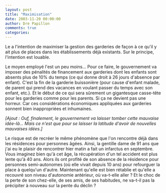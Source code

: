 ```yaml
---
layout: post
title: "Maximisation"
date: 2003-11-20 00:00:00
author: Dre Papillon
comments: true
categories: 
---
```



Le  a l'intention de maximiser la gestion des garderies de façon à ce qu'il y ait plus de places dans les établissements déjà existants.  Sur le principe, l'intention est louable.

Le moyen employé l'est un peu moins...  Pour ce faire, le gouvernement va imposer des pénalités de financement aux garderies dont les enfants sont absents plus de 10% du temps (ce qui donne droit à 26 jours d'absence par enfant).  C'est la fin de la garderie buissonière (pour cause d'enfant malade, de parent qui prend des vacances en voulant passer du temps avec son enfant, etc.).  Et le début de ce qui sera sûrement un gigantesque casse-tête pour les garderies comme pour les parents.  Si ça ne devient pas une horreur.  Car ces considérations économiques appliquées aux garderies sonnent bien inappropriées et inhumaines.

*[Ajout : Ouf, finalement, le gouvernement va laisser tomber cette mauvaise idée-là...  Mais ce n'est que pour se laisser la latitude d'avoir de nouvelles mauvaises idées.]*

Le risque est de recréer le même phénomène que l'on rencontre déjà dans les résidences pour personnes âgées.  Ainsi, la gentille dame de 91 ans que j'ai eu le plaisir de rencontrer hier matin a fait un infarctus en septembre.  Vous imaginez bien qu'à cet âge, la récupération d'un tel accident est plus lente qu'à 40 ans.  Alors ils ont profité de son absence de la résidence pour personnes semi-autonomes (où elle vivait depuis 10 ans) pour refourguer la place à quelqu'un d'autre.  Maintenant qu'elle est bien rétablie et qu'elle a recouvré son niveau d'autonomie antérieur, où va-t-elle aller ?  Et le choc de la perte de son chez-elle, de ses amis, de ses habitudes, ne va-t-il pas la précipiter à nouveau sur la pente du déclin ?